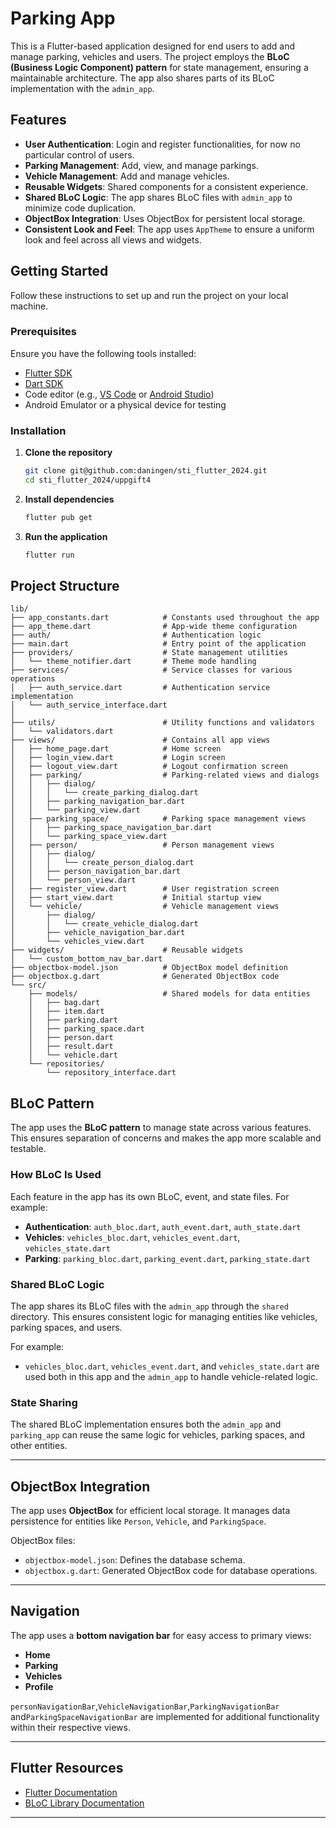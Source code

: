 # Parking App

This is a Flutter-based application designed for end users to add and manage parking, vehicles and users. The project employs the **BLoC (Business Logic Component) pattern** for state management, ensuring a maintainable architecture. The app also shares parts of its BLoC implementation with the `admin_app`.

## Features

- **User Authentication**: Login and register functionalities, for now no particular control of users.
- **Parking Management**: Add, view, and manage parkings.
- **Vehicle Management**: Add and manage vehicles.
- **Reusable Widgets**: Shared components for a consistent experience.
- **Shared BLoC Logic**: The app shares BLoC files with `admin_app` to minimize code duplication.
- **ObjectBox Integration**: Uses ObjectBox for persistent local storage.
- **Consistent Look and Feel**: The app uses `AppTheme` to ensure a uniform look and feel across all views and widgets.

## Getting Started

Follow these instructions to set up and run the project on your local machine.

### Prerequisites

Ensure you have the following tools installed:

- [Flutter SDK](https://flutter.dev/docs/get-started/install)
- [Dart SDK](https://dart.dev/get-dart)
- Code editor (e.g., [VS Code](https://code.visualstudio.com/) or [Android Studio](https://developer.android.com/studio))
- Android Emulator or a physical device for testing

### Installation

1. **Clone the repository**

   ```bash
   git clone git@github.com:daningen/sti_flutter_2024.git
   cd sti_flutter_2024/uppgift4
   ```

2. **Install dependencies**

   ```bash
   flutter pub get
   ```

3. **Run the application**

   ```bash
   flutter run
   ```

## Project Structure

```plaintext
lib/
├── app_constants.dart            # Constants used throughout the app
├── app_theme.dart                # App-wide theme configuration
├── auth/                         # Authentication logic
├── main.dart                     # Entry point of the application
├── providers/                    # State management utilities
│   └── theme_notifier.dart       # Theme mode handling
├── services/                     # Service classes for various operations
│   ├── auth_service.dart         # Authentication service implementation
│   └── auth_service_interface.dart
│   
├── utils/                        # Utility functions and validators
│   └── validators.dart
├── views/                        # Contains all app views
│   ├── home_page.dart            # Home screen
│   ├── login_view.dart           # Login screen
│   ├── logout_view.dart          # Logout confirmation screen
│   ├── parking/                  # Parking-related views and dialogs
│   │   ├── dialog/
│   │   │   └── create_parking_dialog.dart
│   │   ├── parking_navigation_bar.dart
│   │   └── parking_view.dart
│   ├── parking_space/            # Parking space management views
│   │   ├── parking_space_navigation_bar.dart
│   │   └── parking_space_view.dart
│   ├── person/                   # Person management views
│   │   ├── dialog/
│   │   │   └── create_person_dialog.dart
│   │   ├── person_navigation_bar.dart
│   │   └── person_view.dart
│   ├── register_view.dart        # User registration screen
│   ├── start_view.dart           # Initial startup view
│   └── vehicle/                  # Vehicle management views
│       ├── dialog/
│       │   └── create_vehicle_dialog.dart
│       ├── vehicle_navigation_bar.dart
│       └── vehicles_view.dart
├── widgets/                      # Reusable widgets
│   └── custom_bottom_nav_bar.dart
├── objectbox-model.json          # ObjectBox model definition
├── objectbox.g.dart              # Generated ObjectBox code
└── src/
    ├── models/                   # Shared models for data entities
    │   ├── bag.dart
    │   ├── item.dart
    │   ├── parking.dart
    │   ├── parking_space.dart
    │   ├── person.dart
    │   ├── result.dart
    │   └── vehicle.dart
    └── repositories/
        └── repository_interface.dart
```

## BLoC Pattern

The app uses the **BLoC pattern** to manage state across various features. This ensures separation of concerns and makes the app more scalable and testable.

### How BLoC Is Used

Each feature in the app has its own BLoC, event, and state files. For example:

- **Authentication**: `auth_bloc.dart`, `auth_event.dart`, `auth_state.dart`
- **Vehicles**: `vehicles_bloc.dart`, `vehicles_event.dart`, `vehicles_state.dart`
- **Parking**: `parking_bloc.dart`, `parking_event.dart`, `parking_state.dart`

### Shared BLoC Logic

The app shares its BLoC files with the `admin_app` through the `shared` directory. This ensures consistent logic for managing entities like vehicles, parking spaces, and users.

For example:
- `vehicles_bloc.dart`, `vehicles_event.dart`, and `vehicles_state.dart` are used both in this app and the `admin_app` to handle vehicle-related logic.



### State Sharing

The shared BLoC implementation ensures both the `admin_app` and `parking_app` can reuse the same logic for vehicles, parking spaces, and other entities.

---

## ObjectBox Integration

The app uses **ObjectBox** for efficient local storage. It manages data persistence for entities like `Person`, `Vehicle`, and `ParkingSpace`. 

ObjectBox files:
- `objectbox-model.json`: Defines the database schema.
- `objectbox.g.dart`: Generated ObjectBox code for database operations.

---

## Navigation

The app uses a **bottom navigation bar** for easy access to primary views:
- **Home**
- **Parking**
- **Vehicles**
- **Profile**

`personNavigationBar`,`VehicleNavigationBar`,`ParkingNavigationBar` and`ParkingSpaceNavigationBar` are implemented for additional functionality within their respective views.

---

## Flutter Resources

- [Flutter Documentation](https://flutter.dev/docs)
- [BLoC Library Documentation](https://bloclibrary.dev/#/)

---
